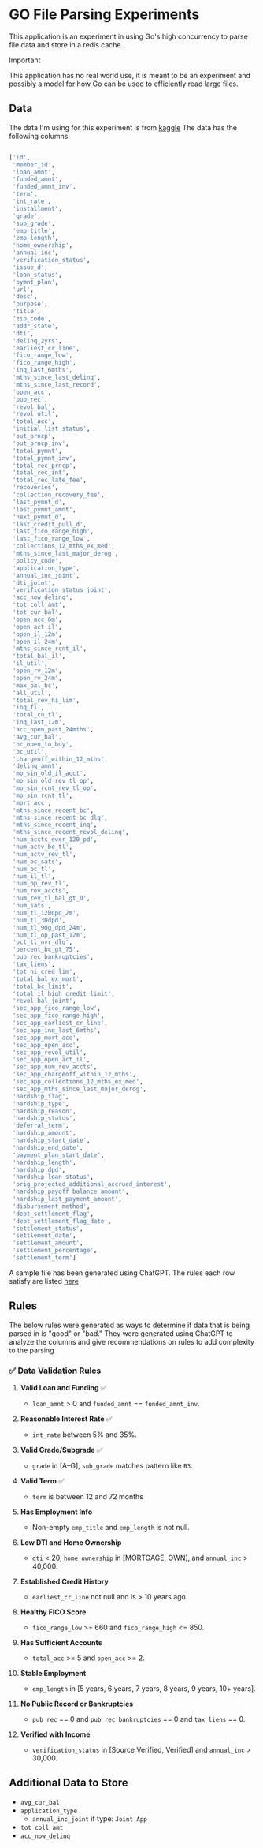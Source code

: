 # GO File Parsing Experiments
This application is an experiment in using Go's high concurrency to parse file data and store in a redis cache. 

> [!IMPORTANT]
> This application has no real world use, it is meant to be an experiment and possibly a model for how 
> Go can be used to efficiently read large files.

## Data
The data I'm using for this experiment is from [kaggle](https://www.kaggle.com/datasets/wordsforthewise/lending-club?resource=download)
The data has the following columns:
```python

['id',
 'member_id',
 'loan_amnt',
 'funded_amnt',
 'funded_amnt_inv',
 'term',
 'int_rate',
 'installment',
 'grade',
 'sub_grade',
 'emp_title',
 'emp_length',
 'home_ownership',
 'annual_inc',
 'verification_status',
 'issue_d',
 'loan_status',
 'pymnt_plan',
 'url',
 'desc',
 'purpose',
 'title',
 'zip_code',
 'addr_state',
 'dti',
 'delinq_2yrs',
 'earliest_cr_line',
 'fico_range_low',
 'fico_range_high',
 'inq_last_6mths',
 'mths_since_last_delinq',
 'mths_since_last_record',
 'open_acc',
 'pub_rec',
 'revol_bal',
 'revol_util',
 'total_acc',
 'initial_list_status',
 'out_prncp',
 'out_prncp_inv',
 'total_pymnt',
 'total_pymnt_inv',
 'total_rec_prncp',
 'total_rec_int',
 'total_rec_late_fee',
 'recoveries',
 'collection_recovery_fee',
 'last_pymnt_d',
 'last_pymnt_amnt',
 'next_pymnt_d',
 'last_credit_pull_d',
 'last_fico_range_high',
 'last_fico_range_low',
 'collections_12_mths_ex_med',
 'mths_since_last_major_derog',
 'policy_code',
 'application_type',
 'annual_inc_joint',
 'dti_joint',
 'verification_status_joint',
 'acc_now_delinq',
 'tot_coll_amt',
 'tot_cur_bal',
 'open_acc_6m',
 'open_act_il',
 'open_il_12m',
 'open_il_24m',
 'mths_since_rcnt_il',
 'total_bal_il',
 'il_util',
 'open_rv_12m',
 'open_rv_24m',
 'max_bal_bc',
 'all_util',
 'total_rev_hi_lim',
 'inq_fi',
 'total_cu_tl',
 'inq_last_12m',
 'acc_open_past_24mths',
 'avg_cur_bal',
 'bc_open_to_buy',
 'bc_util',
 'chargeoff_within_12_mths',
 'delinq_amnt',
 'mo_sin_old_il_acct',
 'mo_sin_old_rev_tl_op',
 'mo_sin_rcnt_rev_tl_op',
 'mo_sin_rcnt_tl',
 'mort_acc',
 'mths_since_recent_bc',
 'mths_since_recent_bc_dlq',
 'mths_since_recent_inq',
 'mths_since_recent_revol_delinq',
 'num_accts_ever_120_pd',
 'num_actv_bc_tl',
 'num_actv_rev_tl',
 'num_bc_sats',
 'num_bc_tl',
 'num_il_tl',
 'num_op_rev_tl',
 'num_rev_accts',
 'num_rev_tl_bal_gt_0',
 'num_sats',
 'num_tl_120dpd_2m',
 'num_tl_30dpd',
 'num_tl_90g_dpd_24m',
 'num_tl_op_past_12m',
 'pct_tl_nvr_dlq',
 'percent_bc_gt_75',
 'pub_rec_bankruptcies',
 'tax_liens',
 'tot_hi_cred_lim',
 'total_bal_ex_mort',
 'total_bc_limit',
 'total_il_high_credit_limit',
 'revol_bal_joint',
 'sec_app_fico_range_low',
 'sec_app_fico_range_high',
 'sec_app_earliest_cr_line',
 'sec_app_inq_last_6mths',
 'sec_app_mort_acc',
 'sec_app_open_acc',
 'sec_app_revol_util',
 'sec_app_open_act_il',
 'sec_app_num_rev_accts',
 'sec_app_chargeoff_within_12_mths',
 'sec_app_collections_12_mths_ex_med',
 'sec_app_mths_since_last_major_derog',
 'hardship_flag',
 'hardship_type',
 'hardship_reason',
 'hardship_status',
 'deferral_term',
 'hardship_amount',
 'hardship_start_date',
 'hardship_end_date',
 'payment_plan_start_date',
 'hardship_length',
 'hardship_dpd',
 'hardship_loan_status',
 'orig_projected_additional_accrued_interest',
 'hardship_payoff_balance_amount',
 'hardship_last_payment_amount',
 'disbursement_method',
 'debt_settlement_flag',
 'debt_settlement_flag_date',
 'settlement_status',
 'settlement_date',
 'settlement_amount',
 'settlement_percentage',
 'settlement_term']
```
A sample file has been generated using ChatGPT. The rules each row satisfy are listed [here](sample.csv.md)

## Rules
The below rules were generated as ways to determine if data that is being parsed in is "good" or "bad." They were generated
using ChatGPT to analyze the columns and give recommendations on rules to add complexity to the parsing


### ✅ Data Validation Rules

1. **Valid Loan and Funding** ✅
    - `loan_amnt` > 0 and `funded_amnt` == `funded_amnt_inv`.

2. **Reasonable Interest Rate** ✅
    - `int_rate` between 5% and 35%.

3. **Valid Grade/Subgrade** ✅
    - `grade` in [A–G], `sub_grade` matches pattern like `B3`.
   
4. **Valid Term** ✅
   - `term` is between 12 and 72 months

5. **Has Employment Info**
    - Non-empty `emp_title` and `emp_length` is not null.

6. **Low DTI and Home Ownership**
    - `dti` < 20, `home_ownership` in [MORTGAGE, OWN], and `annual_inc` > 40,000.

7. **Established Credit History**
    - `earliest_cr_line` not null and is > 10 years ago.

8. **Healthy FICO Score**
    - `fico_range_low` >= 660 and `fico_range_high` <= 850.

9. **Has Sufficient Accounts**
   - `total_acc` >= 5 and `open_acc` >= 2.

10. **Stable Employment**
    - `emp_length` in [5 years, 6 years, 7 years, 8 years, 9 years, 10+ years].

11. **No Public Record or Bankruptcies**
    - `pub_rec` == 0 and `pub_rec_bankruptcies` == 0 and `tax_liens` == 0.

12. **Verified with Income**
    - `verification_status` in [Source Verified, Verified] and `annual_inc` > 30,000.


## Additional Data to Store
- `avg_cur_bal`
- `application_type`
  - `annual_inc_joint` if type: `Joint App`
- `tot_coll_amt`
- `acc_now_delinq`